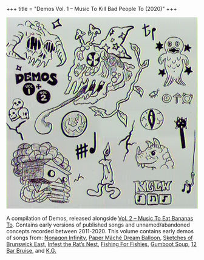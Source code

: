 +++
title = "Demos Vol. 1 – Music To Kill Bad People To (2020)"
+++

![album cover of Demos Volume 1](./cover.jpg)

A compilation of Demos, released alongside [Vol. 2 – Music To Eat Bananas To](./demos-vol-2-music-to-eat-bananas-to). Contains early versions of published songs and unnamed/abandoned concepts recorded between 2011-2020. This volume contains early demos of songs from: [Nonagon Infinity](./nonagon-infinity), [Paper Mâché Dream Balloon](./paper-mache-dream-balloon), [Sketches of Brunswick East](./sketches-of-brunswick-east), [Infest the Rat’s Nest](./infest-the-rats-nest), [Fishing For Fishies](./fishing-for-fishies), [Gumboot Soup](./gumboot-soup), [12 Bar Bruise](./12-bar-bruise), and [K.G.](./kg)
